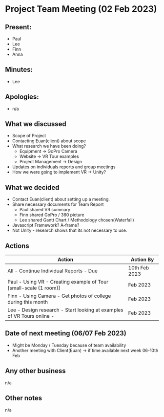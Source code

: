 # Project Team Meeting (02 Feb 2023)

## Present:
- Paul
- Lee
- Finn
- Anna

## Minutes:
- Lee

## Apologies:
- n/a

## What we discussed
- Scope of Project
- Contacting Euan(client) about scope
- What research we have been doing? 
  - Equipment -> GoPro Camera
  - Website -> VR Tour examples
  - Project Management -> Design
- Updates on individuals reports and group meetings
- How we were going to implement VR -> Unity?

## What we decided
- Contact Euan(client) about setting up a meeting.
- Share necessary documents for Team Report
  - Paul shared VR summary
  - Finn shared GoPro / 360 picture
  - Lee shared Gantt Chart / Methodology chosen(Waterfall)
- Javascript Framework? A-frame? 
- Not Unity - research shows that its not necessary to use.

## Actions
| Action | Action By |
| --- | ----------- |
| All - Continue Individual Reports - Due | 10th Feb 2023 |
| Paul - Using VR - Creating example of Tour [small-scale {1 room}] | Feb 2023 |
| Finn - Using Camera - Get photos of college during this month | Feb 2023 |
| Lee - Design research - Start looking at examples of VR Tours online -  | Feb 2023 |

## Date of next meeting (06/07 Feb 2023)
- Might be Monday / Tuesday because of team availability 
- Another meeting with Client(Euan) -> if time available next week 06-10th Feb

## Any other business
n/a

## Other notes
n/a
